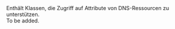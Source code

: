 <Namespace Name="Microsoft.Azure.Management.Dns.Models">
  <Docs>
    <summary>Enthält Klassen, die Zugriff auf Attribute von DNS-Ressourcen zu unterstützen.</summary> 
    <remarks>To be added.</remarks>
  </Docs>
</Namespace>
